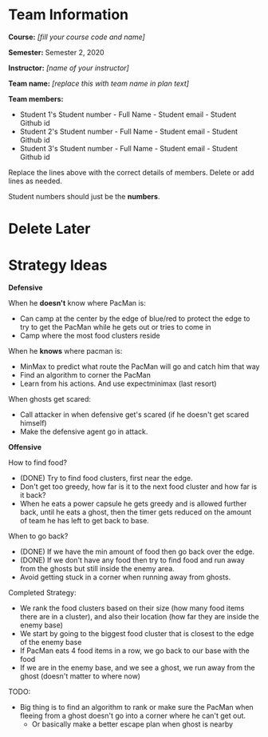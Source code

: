 # Team Information

**Course:** _[fill your course code and name]_

**Semester:** Semester 2, 2020

**Instructor:** _[name of your instructor]_

**Team name:** _[replace this with team name in plan text]_

**Team members:**

* Student 1's Student number - Full Name - Student email - Student Github id
* Student 2's Student number - Full Name - Student email - Student Github id
* Student 3's Student number - Full Name - Student email - Student Github id

Replace the lines above with the correct details of members. Delete or add lines as needed.

Student numbers should just be the **numbers**.

# Delete Later

# Strategy Ideas

**Defensive**

When he **doesn't** know where PacMan is:
- Can camp at the center by the edge of blue/red to protect the edge to try to get the PacMan while he gets out or tries to come in
- Camp where the most food clusters reside

When he **knows** where pacman is:
- MinMax to predict what route the PacMan will go and catch him that way
- Find an algorithm to corner the PacMan
- Learn from his actions. And use expectminimax (last resort)

When ghosts get scared:
- Call attacker in when defensive get's scared (if he doesn't get scared himself)
- Make the defensive agent go in attack.

**Offensive**

How to find food?
- (DONE) Try to find food clusters, first near the edge.
- Don't get too greedy, how far is it to the next food cluster and how far is it back?
- When he eats a power capsule he gets greedy and is allowed further back, until he eats a ghost, then the timer gets reduced on the amount of team he has left to get back to base.

When to go back?
- (DONE) If we have the min amount of food then go back over the edge.
- (DONE) If we don't have any food then try to find food and run away from the ghosts but still inside the enemy area.
- Avoid getting stuck in a corner when running away from ghosts.

Completed Strategy:
- We rank the food clusters based on their size (how many food items there are in a cluster), and also their location (how far they are inside the enemy base)
- We start by going to the biggest food cluster that is closest to the edge of the enemy base
- If PacMan eats 4 food items in a row, we go back to our base with the food
- If we are in the enemy base, and we see a ghost, we run away from the ghost (doesn't matter to where now)

TODO:
- Big thing is to find an algorithm to rank or make sure the PacMan when fleeing from a ghost doesn't go into a corner where he can't get out.
  - Or basically make a better escape plan when ghost is nearby
